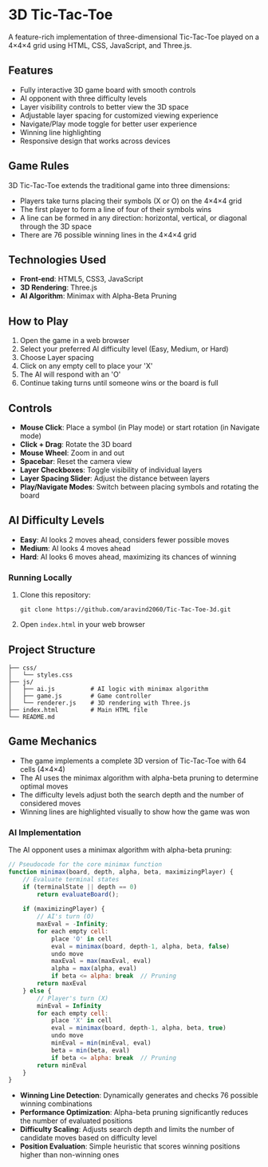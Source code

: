 # 3D Tic-Tac-Toe

A feature-rich implementation of three-dimensional Tic-Tac-Toe played on a 4×4×4 grid using HTML, CSS, JavaScript, and Three.js.

## Features

- Fully interactive 3D game board with smooth controls
- AI opponent with three difficulty levels
- Layer visibility controls to better view the 3D space
- Adjustable layer spacing for customized viewing experience
- Navigate/Play mode toggle for better user experience
- Winning line highlighting
- Responsive design that works across devices

## Game Rules

3D Tic-Tac-Toe extends the traditional game into three dimensions:
- Players take turns placing their symbols (X or O) on the 4×4×4 grid
- The first player to form a line of four of their symbols wins
- A line can be formed in any direction: horizontal, vertical, or diagonal through the 3D space
- There are 76 possible winning lines in the 4×4×4 grid

## Technologies Used

- **Front-end**: HTML5, CSS3, JavaScript
- **3D Rendering**: Three.js
- **AI Algorithm**: Minimax with Alpha-Beta Pruning

## How to Play

1. Open the game in a web browser
2. Select your preferred AI difficulty level (Easy, Medium, or Hard)
3. Choose Layer spacing
4. Click on any empty cell to place your 'X'
5. The AI will respond with an 'O'
6. Continue taking turns until someone wins or the board is full

## Controls

- **Mouse Click**: Place a symbol (in Play mode) or start rotation (in Navigate mode)
- **Click + Drag**: Rotate the 3D board
- **Mouse Wheel**: Zoom in and out
- **Spacebar**: Reset the camera view
- **Layer Checkboxes**: Toggle visibility of individual layers
- **Layer Spacing Slider**: Adjust the distance between layers
- **Play/Navigate Modes**: Switch between placing symbols and rotating the board

## AI Difficulty Levels

- **Easy**: AI looks 2 moves ahead, considers fewer possible moves
- **Medium**: AI looks 4 moves ahead
- **Hard**: AI looks 6 moves ahead, maximizing its chances of winning

### Running Locally

1. Clone this repository:
   ```
   git clone https://github.com/aravind2060/Tic-Tac-Toe-3d.git
   ```
2. Open `index.html` in your web browser

## Project Structure

```
├── css/
│   └── styles.css
├── js/
│   ├── ai.js          # AI logic with minimax algorithm
│   ├── game.js        # Game controller
│   └── renderer.js    # 3D rendering with Three.js
├── index.html         # Main HTML file
└── README.md
```

## Game Mechanics

- The game implements a complete 3D version of Tic-Tac-Toe with 64 cells (4×4×4)
- The AI uses the minimax algorithm with alpha-beta pruning to determine optimal moves
- The difficulty levels adjust both the search depth and the number of considered moves
- Winning lines are highlighted visually to show how the game was won

### AI Implementation

The AI opponent uses a minimax algorithm with alpha-beta pruning:

```javascript
// Pseudocode for the core minimax function
function minimax(board, depth, alpha, beta, maximizingPlayer) {
    // Evaluate terminal states
    if (terminalState || depth == 0)
        return evaluateBoard();
        
    if (maximizingPlayer) {
        // AI's turn (O)
        maxEval = -Infinity;
        for each empty cell:
            place 'O' in cell
            eval = minimax(board, depth-1, alpha, beta, false)
            undo move
            maxEval = max(maxEval, eval)
            alpha = max(alpha, eval)
            if beta <= alpha: break  // Pruning
        return maxEval
    } else {
        // Player's turn (X)
        minEval = Infinity
        for each empty cell:
            place 'X' in cell
            eval = minimax(board, depth-1, alpha, beta, true)
            undo move
            minEval = min(minEval, eval)
            beta = min(beta, eval)
            if beta <= alpha: break  // Pruning
        return minEval
    }
}
```

- **Winning Line Detection**: Dynamically generates and checks 76 possible winning combinations
- **Performance Optimization**: Alpha-beta pruning significantly reduces the number of evaluated positions
- **Difficulty Scaling**: Adjusts search depth and limits the number of candidate moves based on difficulty level
- **Position Evaluation**: Simple heuristic that scores winning positions higher than non-winning ones